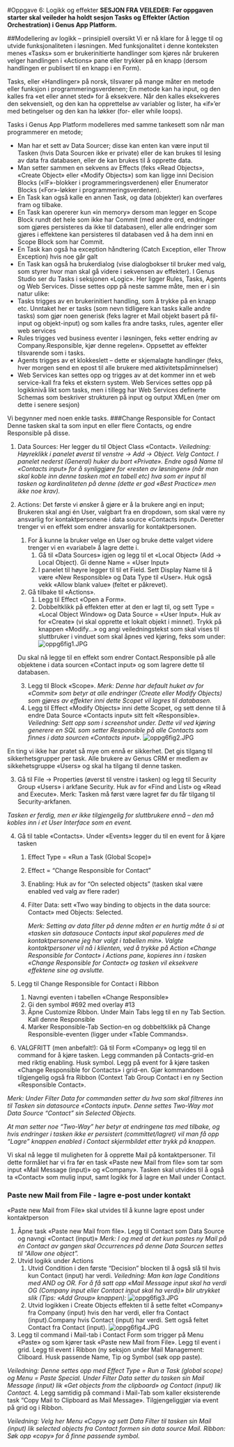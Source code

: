 #Oppgave 6: Logikk og effekter
**SESJON FRA VEILEDER: Før oppgaven starter skal veileder ha holdt sesjon Tasks og Effekter (Action Orchestration) i Genus App Platform.**

##Modellering av logikk – prinsipiell oversikt
Vi er nå klare for å legge til og utvide funksjonaliteten i løsningen. Med funksjonalitet i denne konteksten menes «Tasks» som er brukerinitierte handlinger som kjøres når brukeren velger handlingen i «Actions» pane eller trykker på en knapp (dersom handlingen er publisert til en knapp i en Form).

Tasks, eller «Handlinger» på norsk, tilsvarer på mange måter en metode eller funksjon i programmeringsverdenen; En metode kan ha input, og den kalles fra «et eller annet sted» for å eksekvere. Når den kalles eksekveres den sekvensielt, og den kan ha opprettelse av variabler og lister, ha «if»’er med betingelser og den kan ha løkker (for- eller while loops).

Tasks i Genus App Platform modelleres med samme tankesett som når man programmerer en metode; 
-	Man har et sett av Data Sourcer;  disse kan enten kan være input til Tasken (hvis Data Sourcen ikke er private) eller de kan brukes til lesing av data fra databasen, eller de kan brukes til å opprette data. 
-	Man setter sammen en sekvens av Effects (feks «Read Objects», «Create Object» eller «Modify Objects») som kan ligge inni Decision Blocks («IF»-blokker i programmeringsverdenen) eller Enumerator Blocks («For»-løkker i programmeringsverdenen).
-	En Task kan også kalle en annen Task, og data (objekter) kan overføres fram og tilbake.
-	En Task kan opererer kun «in memory» dersom man legger en Scope Block rundt det hele som ikke har Commit (med andre ord, endringer som gjøres persisteres da ikke til databasen), eller alle endringer som gjøres i effektene kan persisteres til databasen ved å ha dem inni en Scope Block som har Commit.
-	En Task kan også ha exception håndtering (Catch Exception, eller Throw Exception) hvis noe går galt
-	En Task kan også ha brukerdialog (vise dialogbokser til bruker med valg, som styrer hvor man skal gå videre i sekvensen av effekter).
I Genus Studio ser du Tasks i seksjonen «Logic». Her ligger Rules, Tasks, Agents og Web Services. Disse settes opp på neste samme måte, men er i sin natur ulike: 
-	Tasks trigges av en brukerinitiert handling, som å trykke på en knapp etc. Unntaket her er tasks (som nevn tidligere kan tasks kalle andre tasks) som gjør noen generisk (feks lagrer et Mail objekt basert på fil-input og objekt-input) og som kalles fra andre tasks, rules, agenter eller web services
-	Rules trigges ved business eventer i løsningen, feks «etter endring av Company.Responsible, kjør denne regelen». Oppsettet av effekter tilsvarende som i tasks.
-	Agents trigges av et klokkeslett – dette er skjemalagte handlinger (feks, hver morgen send en epost til alle brukere med aktivitetspåminnelser)
-	Web Services kan settes opp og trigges av at det kommer inn et web service-kall fra feks et ekstern system. Web Services settes opp på logikknivå likt som tasks, men i tillegg har Web Services definerte Schemas som beskriver strukturen på input og output XMLen (mer om dette i senere sesjon)


Vi begynner med noen enkle tasks.
###Change Responsible for Contact
Denne tasken skal ta som input en eller flere Contacts, og endre Responsible på disse.
1. Data Sources: Her legger du til Object Class «Contact».
   *Veiledning: Høyreklikk i panelet øverst til venstre -> Add -> Object. Velg Contact. I panelet nederst (General) huker du bort «Private». Endre også Name til «Contacts input» for å synliggjøre for «resten av løsningen» (når man skal koble inn denne tasken mot en tabell etc) hva som er input til tasken og kardinaliteten på denne (dette er god «Best Practice» men ikke noe krav).* 
2. Actions: Det første vi ønsker å gjøre er å la brukere angi en input; Brukeren skal angi én User, valgbart fra en dropdown, som skal være ny ansvarlig for kontaktpersonene i data source «Contacts input». Deretter trenger vi en effekt som endrer ansvarlig for kontaktpersonen.
   1. For å kunne la bruker velge en User og bruke dette valget videre trenger vi en «variabel» å lagre dette i. 
      1. Gå til «Data Sources» igjen og legg til et «Local Object» (Add -> Local Object). Gi denne Name = «User Input»
      2. I panelet til høyre legger til til et Field. Sett Display Name til å være «New Responsible» og Data Type til «User». Huk også vekk «Allow blank value» (feltet er påkrevet).
   2. Gå tilbake til «Actions». 
      1. Legg til Effect «Open a Form». 
      2. Dobbeltklikk på effekten etter at den er lagt til, og sett Type = «Local Object Window» og Data Source = «User Input». Huk av for «Create» (vi skal opprette et lokalt objekt i minnet). Trykk på knappen «Modify...» og angi veiledningstekst som skal vises til sluttbruker i vinduet som skal åpnes ved kjøring, feks som under:
      ![oppg6fig1.JPG](media/oppg6fig1.JPG)
 
   Du skal nå legge til en effekt som endrer Contact.Responsible på alle objektene i data sourcen «Contact input» og som lagrere dette til databasen.

   3. Legg til Block «Scope».
      *Merk: Denne har default huket av for «Commit» som betyr at alle endringer (Create eller Modify Objects) som gjøres av effekter inni dette Scopet vil lagres til databasen.*
   4. Legg til Effect «Modify Objects» inni dette Scopet, og sett denne til å endre Data Source «Contacts input» sitt felt «Responsible».
  *Veiledning: Sett opp som i screenshot under. Dette vil ved kjøring generere en SQL som setter Responsible på alle Contacts som finnes i data sourcen «Contacts input».*
     ![oppg6fig2.JPG](media/oppg6fig2.JPG)
 
En ting vi ikke har pratet så mye om ennå er sikkerhet. Det gis tilgang til sikkerhetsgrupper per task. Alle brukere av Genus CRM er medlem av sikkehetsgruppe «Users» og skal ha tilgang til denne tasken. 

3. Gå til File -> Properties (øverst til venstre i tasken) og legg til Security Group «Users» i arkfane Security. Huk av for «Find and List» og «Read and Execute». Merk: Tasken må først være lagret før du får tilgang til Security-arkfanen.

*Tasken er ferdig, men er ikke tilgjengelig for sluttbrukere ennå – den må kobles inn i et User Interface som en event.*

4. Gå til table «Contacts». Under «Events» legger du til en event for å kjøre tasken
   1. Effect Type = «Run a Task (Global Scope)»
   2. Effect = “Change Responsible for Contact”
   3. Enabling: Huk av for “On selected objects” (tasken skal være enabled ved valg av flere rader)
   4. Filter Data: sett «Two way binding to objects in the data source: Contact» med Objects: Selected.

      *Merk: Setting av data filter på denne måten er en hurtig måte å si at «tasken sin datasouce Contacts input skal populeres med de kontaktpersonene jeg har valgt i tabellen min». Valgte kontaktpersoner vil nå i klienten, ved å trykke på Action «Change Responsible for Contact» i Actions pane, kopieres inn i tasken «Change Responsible for Contact» og tasken vil eksekvere effektene sine og avslutte.*
5. Legg til Change Responsible for Contact i Ribbon
   1. Navngi eventen i tabellen «Change Responsible»
   2. Gi den symbol #692 med overlay #13
   3. Åpne Customize Ribbon. Under Main Tabs legg til en ny Tab Section. Kall denne Responsible
   4. Marker Responsible-Tab Section-en og dobbeltklikk på Change Responsible-eventen (ligger under «Table Commands».

6. VALGFRITT (men anbefalt!): Gå til Form «Company» og legg til en command for å kjøre tasken. Legg commanden på Contacts-grid-en med riktig enabling. Husk symbol. Legg på event for å kjøre tasken «Change Responsible for Contacts» i grid-en. Gjør kommandoen tilgjengelig også fra Ribbon (Context Tab Group Contact i en ny Section «Responsible Contact».

*Merk: Under Filter Data for commanden setter du hva som skal filtreres inn til Tasken sin datasource «Contacts input». Denne settes Two-Way mot Data Source “Contact” sin Selected Objects.*
  
*At man setter noe “Two-Way” her betyr at endringene tas med tilbake, og hvis endringer i tasken ikke er persistert (committet/lagret) vil man få opp “Lagre” knappen enabled i Contact skjermbildet etter trykk på knappen.*

 
Vi skal nå legge til muligheten for å opprette Mail på kontaktpersoner. Til dette formålet har vi fra før en task «Paste new Mail from file» som tar som input «Mail Message (input)» og «Company». Tasken skal utvides til å også ta «Contact» som mulig input, samt logikk for å lagre en Mail under Contact.

### Paste new Mail from File - lagre e-post under kontakt
«Paste new Mail from File» skal utvides til å kunne lagre epost under kontaktperson
1. Åpne task «Paste new Mail from file». Legg til Contact som Data Source og navngi «Contact (input)»
   *Merk: I og med at det kun pastes ny Mail på én Contact av gangen skal Occurrences på denne Data Sourcen settes til “Allow one object”.*
2. Utvid logikk under Actions
   1. Utvid Condition i den første “Decision” blocken til å også slå til hvis kun Contact (input) har verdi.
   *Veiledning: Man kan lage Conditions med AND og OR. For å få satt opp «Mail Message input skal ha verdi OG (Company input eller Contact input skal ha verdi)» blir utrykket slik (Tips: «Add Group» knappen):*
   ![oppg6fig3.JPG](media/oppg6fig3.JPG)
   2. Utvid logikken i Create Objects effekten til å sette feltet «Company» fra Company (input) hvis den har verdi, eller fra Contact (input).Company hvis Contact (input) har verdi. Sett også feltet Contact fra Contact (input).
   ![oppg6fig4.JPG](media/oppg6fig4.JPG)
3. Legg til command i Mail-tab i Contact Form som trigger på Menu «Paste» og som kjører task «Paste new Mail from File». Legg til event i grid. Legg til event i Ribbon (ny seksjon under Mail Management: Cliboard. Husk passende Name, Tip og Symbol (søk opp paste).

*Veiledning:  Denne settes opp med Effect Type = Run a Task (global scope) og Menu = Paste Special. Under Filter Data setter du tasken sin Mail Message (input) lik «Get objects from the clipboard» og Contact (input) lik Contact.*
4. Legg samtidig på command i Mail-Tab som kaller eksisterende task “Copy Mail to Clipboard as Mail Message». Tilgjengeliggjør via event på grid og i Ribbon.

*Veiledning: Velg her Menu «Copy» og sett Data Filter til tasken sin Mail (input) lik selected objects fra Contact formen sin data source Mail. Ribbon: Søk opp «copy» for å finne passende symbol.*
